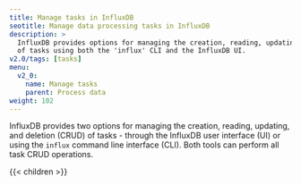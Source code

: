 ```yaml
---
title: Manage tasks in InfluxDB
seotitle: Manage data processing tasks in InfluxDB
description: >
  InfluxDB provides options for managing the creation, reading, updating, and deletion
  of tasks using both the 'influx' CLI and the InfluxDB UI.
v2.0/tags: [tasks]
menu:
  v2_0:
    name: Manage tasks
    parent: Process data
weight: 102
---
```


InfluxDB provides two options for managing the creation, reading, updating, and deletion (CRUD) of tasks -
through the InfluxDB user interface (UI) or using the `influx` command line interface (CLI).
Both tools can perform all task CRUD operations.

{{< children >}}
